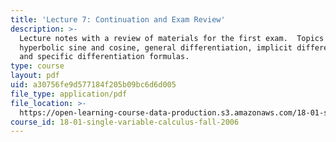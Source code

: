 ```yaml
---
title: 'Lecture 7: Continuation and Exam Review'
description: >-
  Lecture notes with a review of materials for the first exam.  Topics include
  hyperbolic sine and cosine, general differentiation, implicit differentiation,
  and specific differentiation formulas.
type: course
layout: pdf
uid: a30756fe9d577184f205b09bc6d6d005
file_type: application/pdf
file_location: >-
  https://open-learning-course-data-production.s3.amazonaws.com/18-01-single-variable-calculus-fall-2006/a30756fe9d577184f205b09bc6d6d005_lec7.pdf
course_id: 18-01-single-variable-calculus-fall-2006
---
```

